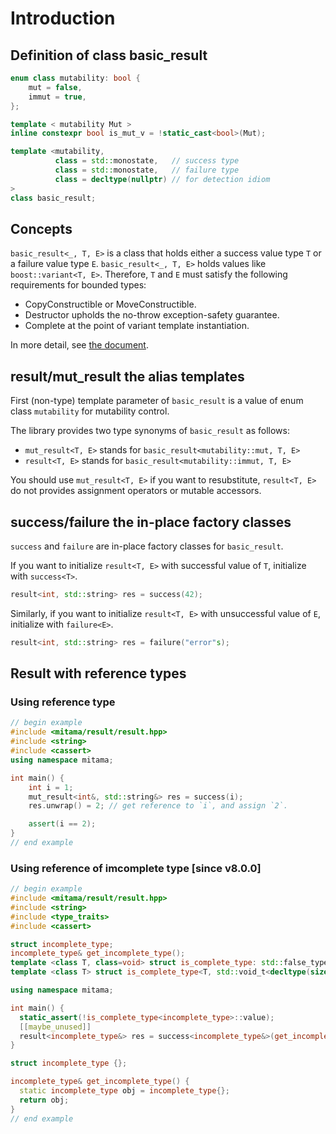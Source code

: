 # Introduction

## Definition of class basic_result

```cpp
enum class mutability: bool {
    mut = false,
    immut = true,
};

template < mutability Mut >
inline constexpr bool is_mut_v = !static_cast<bool>(Mut);

template <mutability,
          class = std::monostate,   // success type
          class = std::monostate,   // failure type
          class = decltype(nullptr) // for detection idiom
>
class basic_result;
```

## Concepts

`basic_result<_, T, E>` is a class that holds either a success value type `T` or a failure value type `E`.
`basic_result<_, T, E>` holds values like `boost::variant<T, E>`.
Therefore, `T` and `E` must satisfy the following requirements for bounded types:

- CopyConstructible or MoveConstructible.
- Destructor upholds the no-throw exception-safety guarantee.
- Complete at the point of variant template instantiation.

In more detail, see [the document](https://www.boost.org/doc/libs/1_70_0/doc/html/variant/reference.html#variant.concepts).

## result/mut_result the alias templates

First (non-type) template parameter of `basic_result` is a value of enum class `mutability` for mutability control.

The library provides two type synonyms of `basic_result` as follows:

- `mut_result<T, E>` stands for `basic_result<mutability::mut, T, E>`
- `result<T, E>` stands for `basic_result<mutability::immut, T, E>`

You should use `mut_result<T, E>` if you want to resubstitute,
`result<T, E>` do not provides assignment operators or mutable accessors.

## success/failure the in-place factory classes

`success` and `failure` are in-place factory classes for `basic_result`.

If you want to initialize `result<T, E>` with successful value of `T`, initialize with `success<T>`.

```cpp
result<int, std::string> res = success(42);
```

Similarly, if you want to initialize `result<T, E>` with unsuccessful value of `E`, initialize with `failure<E>`.

```cpp
result<int, std::string> res = failure("error"s);
```

## Result with reference types

### Using reference type

```cpp
// begin example
#include <mitama/result/result.hpp>
#include <string>
#include <cassert>
using namespace mitama;

int main() {
    int i = 1;
    mut_result<int&, std::string&> res = success(i);
    res.unwrap() = 2; // get reference to `i`, and assign `2`.

    assert(i == 2);
}
// end example
```

### Using reference of imcomplete type [since v8.0.0]

```cpp
// begin example
#include <mitama/result/result.hpp>
#include <string>
#include <type_traits>
#include <cassert>

struct incomplete_type;
incomplete_type& get_incomplete_type();
template <class T, class=void> struct is_complete_type: std::false_type {};
template <class T> struct is_complete_type<T, std::void_t<decltype(sizeof(T))>>: std::true_type {};

using namespace mitama;

int main() {
  static_assert(!is_complete_type<incomplete_type>::value);
  [[maybe_unused]]
  result<incomplete_type&> res = success<incomplete_type&>(get_incomplete_type()); // use incomplete_type& for result
}

struct incomplete_type {};

incomplete_type& get_incomplete_type() {
  static incomplete_type obj = incomplete_type{};
  return obj;
}
// end example
```
